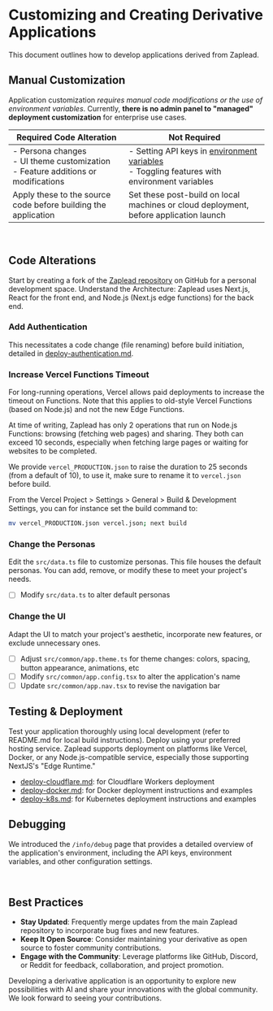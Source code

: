 # Customizing and Creating Derivative Applications

This document outlines how to develop applications derived from Zaplead.

## Manual Customization

Application customization _requires manual code modifications or the use of environment variables_. Currently, **there is no admin panel to "managed" deployment customization** for enterprise use cases.

| Required Code Alteration                                                              | Not Required                                                                                                              |
|---------------------------------------------------------------------------------------|---------------------------------------------------------------------------------------------------------------------------|
| - Persona changes<br>- UI theme customization<br>- Feature additions or modifications | - Setting API keys in [environment variables](environment-variables.md)<br>- Toggling features with environment variables |
| Apply these to the source code before building the application                        | Set these post-build on local machines or cloud deployment, before application launch                                     |

<br/>

## Code Alterations

Start by creating a fork of the [Zaplead repository](https://github.com/enricoros/Zaplead) on GitHub for a personal development space.
Understand the Architecture: Zaplead uses Next.js, React for the front end, and Node.js (Next.js edge functions) for the back end.

### Add Authentication

This necessitates a code change (file renaming) before build initiation, detailed in [deploy-authentication.md](deploy-authentication.md).

### Increase Vercel Functions Timeout

For long-running operations, Vercel allows paid deployments to increase the timeout on Functions.
Note that this applies to old-style Vercel Functions (based on Node.js) and not the new Edge Functions.

At time of writing, Zaplead has only 2 operations that run on Node.js Functions:
browsing (fetching web pages) and sharing. They both can exceed 10 seconds, especially
when fetching large pages or waiting for websites to be completed.

We provide `vercel_PRODUCTION.json` to raise the duration to 25 seconds (from a default of 10), to use it,
make sure to rename it to `vercel.json` before build.

From the Vercel Project > Settings > General > Build & Development Settings,
you can for instance set the build command to:

```bash
mv vercel_PRODUCTION.json vercel.json; next build
```

### Change the Personas

Edit the `src/data.ts` file to customize personas. This file houses the default personas. You can add, remove, or modify these to meet your project's needs.

- [ ] Modify `src/data.ts` to alter default personas

### Change the UI

Adapt the UI to match your project's aesthetic, incorporate new features, or exclude unnecessary ones.

- [ ] Adjust `src/common/app.theme.ts` for theme changes: colors, spacing, button appearance, animations, etc
- [ ] Modify `src/common/app.config.tsx` to alter the application's name
- [ ] Update `src/common/app.nav.tsx` to revise the navigation bar

## Testing & Deployment

Test your application thoroughly using local development (refer to README.md for local build instructions). Deploy using your preferred hosting service. Zaplead supports deployment on platforms like Vercel, Docker, or any Node.js-compatible service, especially those supporting NextJS's "Edge Runtime."

- [deploy-cloudflare.md](deploy-cloudflare.md): for Cloudflare Workers deployment
- [deploy-docker.md](deploy-docker.md): for Docker deployment instructions and examples
- [deploy-k8s.md](deploy-k8s.md): for Kubernetes deployment instructions and examples

## Debugging

We introduced the `/info/debug` page that provides a detailed overview of the application's environment, including the API keys, environment variables, and other configuration settings.

<br/>

<!-- ## Community Projects - Share Your Project

After deployment, share your project with the community. We will link to your project to help others discover and learn from your work.

| Project                                                                                                                                                        | Features                                                                                                  | GitHub                                                                              |
|----------------------------------------------------------------------------------------------------------------------------------------------------------------|-----------------------------------------------------------------------------------------------------------|-------------------------------------------------------------------------------------|
| 🚀 CoolAGI: Where AI meets Imagination<br/>![CoolAGI Logo](https://github.com/nextgen-user/freegpt4plus/assets/150797204/9b0e1232-4791-4d61-b949-16f9eb284c22) | Code Interpreter, Vision, Mind maps, Web Searches, Advanced Data Analytics, Large Data Handling and more! | [nextgen-user/CoolAGI](https://github.com/nextgen-user/CoolAGI)                     |
| HL-GPT                                                                                                                                                         | Fully remodeled UI                                                                                        | [harlanlewis/nextjs-chatgpt-app](https://github.com/harlanlewis/nextjs-chatgpt-app) |

For public projects, update your README.md with your modifications and submit a pull request to add your project to our list, aiding in its discovery.

<br/> -->

## Best Practices

- **Stay Updated**: Frequently merge updates from the main Zaplead repository to incorporate bug fixes and new features.
- **Keep It Open Source**: Consider maintaining your derivative as open source to foster community contributions.
- **Engage with the Community**: Leverage platforms like GitHub, Discord, or Reddit for feedback, collaboration, and project promotion.

Developing a derivative application is an opportunity to explore new possibilities with AI and share your innovations with the global community. We look forward to seeing your contributions.
